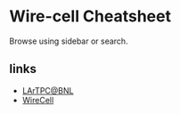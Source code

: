 # Wire-cell Cheatsheet

Browse using sidebar or search.

## links

 - [LArTPC@BNL](https://lar.bnl.gov/)
 - [WireCell](https://lar.bnl.gov/wire-cell/)
